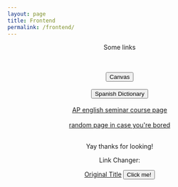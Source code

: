 ```yaml
---
layout: page
title: Frontend
permalink: /frontend/
---
```


<html>

<!-- first information -->
<div>
<center>
    <!-- notice how tags can be put INSIDE eachother -->
    <p>Some links</p><br><br>
    <button onclick="window.location.href='https://poway.instructure.com';" >Canvas</button><br><br>
    <a href="https://www.spanishdict.com/translate/la%20m%C3%BAsica%20cubana" target="_blank">
    <button>Spanish Dictionary</button><br><br>
    </a>
    <!-- notice how tags can be put INSIDE eachother -->
    <a href="https://poway.instructure.com/courses/160449">AP english seminar course page</a><br><br>
    <a href="https://nighthawkcoders.github.io/portfolio_2025/frontend/basics/playground">random page in case you're bored</a><br><br>
    <p>Yay thanks for looking!</p>
    <center>
<div>

Link Changer:
<html>
<body>
    <a id="linkTitle" href="https://poway.instructure.com">Original Title</a>
    <button id="changeLinkButton">Click me!</button>
    <script>
        let clickCount = 0;
        const links = [
            "https://poway.instructure.com",
            "https://www.youtube.com/",
            "https://en.wikipedia.org/wiki/List_of_serial_killers_in_the_United_States",
            "https://www.spanishdict.com/"
        ];
        let currentLinkIndex = 0;
        function changeLink() {
            clickCount++;
            if (clickCount === 3) {
                // Change the link and update the innerHTML
                currentLinkIndex = (currentLinkIndex + 1) % links.length; // Cycle through links
                document.getElementById("linkTitle").innerHTML = "Switched to Link " + (currentLinkIndex + 1);
                document.getElementById("linkTitle").href = links[currentLinkIndex];
                clickCount = 0; // Reset the count
            }
        }
        // Add the click event to the button
        document.getElementById("changeLinkButton").onclick = changeLink;
    </script>
</body>
</html>


